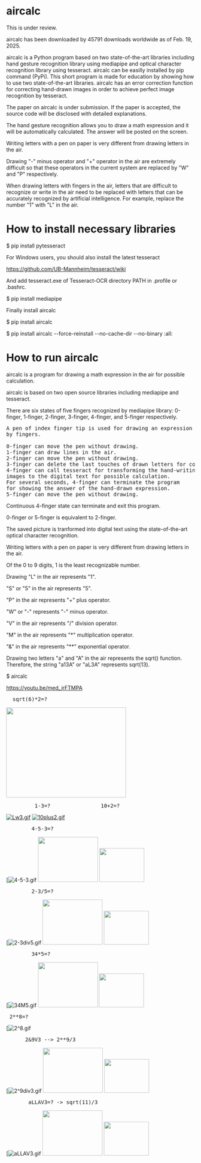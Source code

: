 # aircalc
This is under review.

aircalc has been downloaded by 45791 downloads worldwide as of Feb. 19, 2025.

aircalc is a Python program based on two state-of-the-art libraries including hand gesture recognition library 
using mediapipe and optical character recognition library using tesseract. 
aircalc can be easilly installed by pip command (PyPi).
This short program is made for education by showing how to use two state-of-the-art libraries.
aircalc has an error correction function for correcting hand-drawn images in order to achieve perfect image recognition by tesseract.

The paper on aircalc is under submission. If the paper is accepted, the source code will be disclosed with detailed explanations.

The hand gesture recognition allows you to draw a math expression and it will be automatically calculated. The answer will be posted on the screen.

Writing letters with a pen on paper is very different from drawing letters in the air.

Drawing "-" minus operator and "+" operator in the air are extremely difficult so that these operators in the current system are replaced by "W" and "P" respectively.

When drawing letters with fingers in the air, letters that are difficult 
to recognize or write in the air need to be replaced with letters 
that can be accurately recognized by artificial intelligence.
For example, replace the number "1" with "L" in the air.

# How to install necessary libraries

$ pip install pytesseract

For Windows users, you should also install the latest tesseract

https://github.com/UB-Mannheim/tesseract/wiki

And add tesseract.exe of Tesseract-OCR directory PATH in .profile or .bashrc.

$ pip install mediapipe

Finally install aircalc

$ pip install aircalc

$ pip install aircalc --force-reinstall --no-cache-dir --no-binary :all:

# How to run aircalc

aircalc is a program for drawing a math expression 
in the air for possible calculation.

aircalc is based on two open source libraries including mediapipe and tesseract.

There are six states of five fingers recognized by mediapipe library: 
0-finger, 1-finger, 2-finger, 3-finger, 4-finger, and 5-finger respectively.
<pre>
A pen of index finger tip is used for drawing an expression 
by fingers. 

0-finger can move the pen without drawing. 
1-finger can draw lines in the air. 
2-finger can move the pen without drawing. 
3-finger can delete the last touches of drawn letters for correction.
4-finger can call tesseract for transforming the hand-writing 
images to the digital text for possible calculation. 
For several seconds, 4-finger can terminate the program 
for showing the answer of the hand-drawn expression.
5-finger can move the pen without drawing. 
</pre>

Continuous 4-finger state can terminate and exit this program.

0-finger or 5-finger is equivalent to 2-finger.

The saved picture is tranformed into digital text using the state-of-the-art 
optical character recognition.

Writing letters with a pen on paper is very different from drawing letters in the air.

Of the 0 to 9 digits, 1 is the least recognizable number.

Drawing "L" in the air represents "1".

"S" or "5" in the air represents "5".

"P" in the air represents "+" plus operator.

"W" or "-" represents "-" minus operator.

"V" in the air represents "/" division operator.

"M" in the air represents "*" multiplication operator.

"&" in the air represents "\**" exponential operator.

Drawing two letters "a" and "A" in the air represents the sqrt() function.
Therefore, the string "a13A" or "aL3A" represents sqrt(13).

$ aircalc

https://youtu.be/med_jrFTMPA
<pre>  sqrt(6)*2=?    </pre>
<img src='https://github.com/y-takefuji/air_calculator/raw/main/a6AM2.png' width=320 height=240>

<pre>         1-3=?                10+2=?  </pre>
[![Lw3.gif](https://github.com/y-takefuji/air_calculator/raw/main/Lw3.gif)](https://github.com/y-takefuji/air_calculator)    [![10plus2.gif](https://github.com/y-takefuji/air_calculator/raw/main/10plus2.gif)](https://github.com/y-takefuji/air_calculator)

<pre>        4-5-3=?            </pre>
[![4-5-3.gif](https://github.com/y-takefuji/air_calculator/raw/main/4-5-3.gif) <img src='https://github.com/y-takefuji/air_calculator/raw/main/4-5-3.png' width=160 height=120> <img src='https://github.com/y-takefuji/air_calculator/raw/main/resize_4-5-3.png' width=120 height=90>

<pre>        2-3/5=?   </pre>
[![2-3div5.gif](https://github.com/y-takefuji/air_calculator/raw/main/2-3div5.gif)
<img src='https://github.com/y-takefuji/air_calculator/raw/main/2-3div5.png' width=160 height=120> <img src='https://github.com/y-takefuji/air_calculator/raw/main/resize_2-3div5.png' width=120 height=90>


<pre>        34*5=?     </pre>
[![34M5.gif](https://github.com/y-takefuji/air_calculator/raw/main/34M5.gif)
<img src='https://github.com/y-takefuji/air_calculator/raw/main/34M5.png' width=160 height=120> 
<img src='https://github.com/y-takefuji/air_calculator/raw/main/resize_34M5.png' width=120 height=90>

<pre> 2**8=?</pre>
[![2^8.gif](https://github.com/y-takefuji/air_calculator/raw/main/2^8.gif)


<pre>      2&9V3 --> 2**9/3        </pre>
[![2^9div3.gif](https://github.com/y-takefuji/air_calculator/raw/main/2^9div3.gif)
<img src='https://github.com/y-takefuji/air_calculator/raw/main/2^9div3.png' width=160 height=120> 
<img src='https://github.com/y-takefuji/air_calculator/raw/main/resize_2^9div3.png' width=120 height=90>

<pre>       aLLAV3=? -> sqrt(11)/3 </pre>  
[![aLLAV3.gif](https://github.com/y-takefuji/air_calculator/raw/main/aLLAV3.gif)
<img src='https://github.com/y-takefuji/air_calculator/raw/main/aLLAV3.png' width=160 height=120> 
<img src='https://github.com/y-takefuji/air_calculator/raw/main/resize_aLLAV3.png' width=120 height=90>
